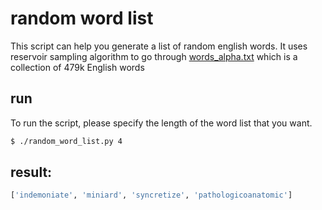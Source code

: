 # random word list
This script can help you generate a list of random english words. It uses reservoir sampling algorithm to go through [words_alpha.txt](https://github.com/dwyl/english-words) which is a collection of 479k English words

## run
To run the script, please specify the length of the word list that you want. 
```bash
$ ./random_word_list.py 4
```
## result:
```python
['indemoniate', 'miniard', 'syncretize', 'pathologicoanatomic']
```